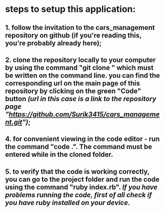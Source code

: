 
# steps to setup this application: 

## 1. follow the invitation to the cars_management repository on github (if you're reading this, you're probably already here);

## 2.  **clone** the repository locally to your computer by using the command **"git clone <url>"** which must be written on the command line. you can find the corresponding url on the main page of this repository by clicking on the green "Code" button *(url in this case is a link to the repository page "https://github.com/Surik3415/cars_management.git")*;

## 4.  for convenient viewing in the code editor - run the command **"code ."**. The command must be entered while in the cloned folder.

## 5. to verify that the code is working correctly, you can go to the project folder and run the code using the command **"ruby index.rb"**. *If you have problems running the code, first of all check if you have ruby ​​installed on your device.*

